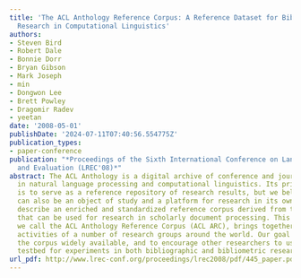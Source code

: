 ```yaml
---
title: 'The ACL Anthology Reference Corpus: A Reference Dataset for Bibliographic
  Research in Computational Linguistics'
authors:
- Steven Bird
- Robert Dale
- Bonnie Dorr
- Bryan Gibson
- Mark Joseph
- min
- Dongwon Lee
- Brett Powley
- Dragomir Radev
- yeetan
date: '2008-05-01'
publishDate: '2024-07-11T07:40:56.554775Z'
publication_types:
- paper-conference
publication: "*Proceedings of the Sixth International Conference on Language Resources
  and Evaluation (LREC'08)*"
abstract: The ACL Anthology is a digital archive of conference and journal papers
  in natural language processing and computational linguistics. Its primary purpose
  is to serve as a reference repository of research results, but we believe that it
  can also be an object of study and a platform for research in its own right. We
  describe an enriched and standardized reference corpus derived from the ACL Anthology
  that can be used for research in scholarly document processing. This corpus, which
  we call the ACL Anthology Reference Corpus (ACL ARC), brings together the recent
  activities of a number of research groups around the world. Our goal is to make
  the corpus widely available, and to encourage other researchers to use it as a standard
  testbed for experiments in both bibliographic and bibliometric research.
url_pdf: http://www.lrec-conf.org/proceedings/lrec2008/pdf/445_paper.pdf
---
```

